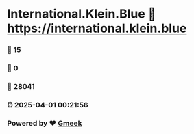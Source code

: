 # International.Klein.Blue :link: https://international.klein.blue 
### :page_facing_up: [15](https://international.klein.blue/tag.html) 
### :speech_balloon: 0 
### :hibiscus: 28041 
### :alarm_clock: 2025-04-01 00:21:56 
### Powered by :heart: [Gmeek](https://github.com/Meekdai/Gmeek)
